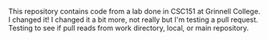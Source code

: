This repository contains code from a lab done in CSC151 at Grinnell
College. I changed it! I changed it a bit more, not really but I'm testing
a pull request.
Testing to see if pull reads from work directory, local, or main repository.
